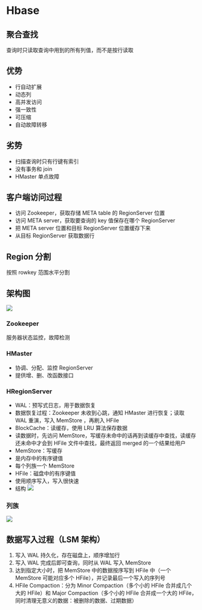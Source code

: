 # Hbase
## 聚合查找
查询时只读取查询中用到的所有列值，而不是按行读取

## 优势
- 行自动扩展
- 动态列
- 高并发访问
- 强一致性
- 可压缩
- 自动故障转移

## 劣势
- 扫描查询时只有行键有索引
- 没有事务和 join
- HMaster 单点故障

## 客户端访问过程
- 访问 Zookeeper，获取存储 META table 的 RegionServer 位置
- 访问 META server，获取要查询的 key 值保存在哪个 RegionServer
- 把 META server 位置和目标 RegionServer 位置缓存下来
- 从目标 RegionServer 获取数据行

## Region 分割
按照 rowkey 范围水平分割

## 架构图
![](http://osbdeld5c.bkt.clouddn.com/18-4-10/11715688.jpg)

### Zookeeper
服务器状态监控，故障检测

### HMaster
- 协调、分配、监控 RegionServer
- 提供增、删、改函数接口

### HRegionServer
- WAL：预写式日志，用于数据恢复
 - 数据恢复过程：Zookeeper 未收到心跳，通知 HMaster 进行恢复；读取 WAL 重演，写入 MemStore ，再刷入 HFile
- BlockCache：读缓存，使用 LRU 算法保存数据
 - 读数据时，先访问 MemStore，写缓存未命中的话再到读缓存中查找，读缓存还未命中才会到 HFile 文件中查找，最终返回 merged 的一个结果给用户
- MemStore：写缓存
 - 是内存中的有序键值
 - 每个列族一个 MemStore
- HFile：磁盘中的有序键值
 - 使用顺序写入，写入很快速
 - 结构
![](http://osbdeld5c.bkt.clouddn.com/18-4-12/12285315.jpg)
 
### 列族
![](http://osbdeld5c.bkt.clouddn.com/18-4-12/86797257.jpg)

## 数据写入过程（LSM 架构）
1. 写入 WAL 持久化，存在磁盘上，顺序增加行
2. 写入 WAL 完成后即可查询，同时从 WAL 写入 MemStore
3. 达到指定大小时，把 MemStore 中的数据按序写到 HFile 中（一个 MemStore 可能对应多个 HFile），并记录最后一个写入的序列号
4. HFile Compaction：分为 Minor Compaction（多个小的 HFile 合并成几个大的 HFile）和 Major Compaction（多个小的 HFile 合并成一个大的 HFile，同时清理无意义的数据：被删除的数据、过期数据）
